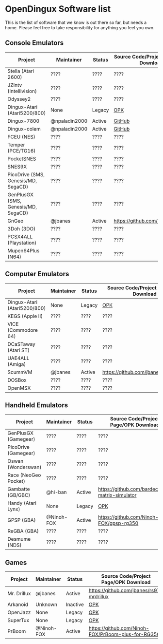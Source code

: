 # OpenDingux Software list
This is the list of software that we know is out there so far, but needs a home. Please feel free to take responsibility for anything you feel you own. 

## Console Emulators

Project | Maintainer | Status | Source Code/Project Page/OPK Download 
------- | ---------- | ---- | -----------
Stella (Atari 2600)   | ???? | ???? | ????
JZIntv (Intellivision)    | ???? | ???? | ????
Odyssey2    | ???? | ???? | ????
Dingux-Atari (Atari5200/800) | None | Legacy | [OPK](https://github.com/retrogamehandheld/OpenDingux/blob/master/EmulatorOPKs/dingux-atari.opk)
Dingux-7800 | @npaladin2000 | Active | [GitHub](https://github.com/retrogamehandheld/OpenDingux/tree/master/Dingux-7800)
Dingux-colem | @npaladin2000 | Active | [GitHub](https://github.com/retrogamehandheld/OpenDingux/tree/master/Dingux-colem)
FCEU (NES)    | ???? | ???? | ????
Temper (PCE/TG16)    | ???? | ???? | ????
PocketSNES    | ???? | ???? | ????
SNES9X    | ???? | ???? | ????
PicoDrive (SMS, Genesis/MD, SegaCD)  | ???? | ???? | ????
GenPlusGX (SMS, Genesis/MD, SegaCD)  | ???? | ???? | ????
GnGeo   | @jbanes | Active | https://github.com/jbanes/gngeo
3Doh (3DO)   | ???? | ???? | ????
PCSX4ALL  (Playstation)  | ???? | ???? | ????
Mupen64Plus (N64)    | ???? | ???? | ????


## Computer Emulators

Project | Maintainer | Status | Source Code/Project Page/OPK Download 
------- | ---------- | ---- | -----------
Dingux-Atari (Atari5200/800) | None | Legacy | [OPK](https://github.com/retrogamehandheld/OpenDingux/blob/master/EmulatorOPKs/dingux-atari.opk)
KEGS (Apple II)  | ???? | ???? | ????
VICE (Commodore 64)  | ???? | ???? | ????
DCaSTaway (Atari ST)  | ???? | ???? | ????
UAE4ALL (Amiga) | ???? | ???? | ????
ScummVM | @jbanes | Active | https://github.com/jbanes/scummvm
DOSBox  | ???? | ???? | ????
OpenMSX  | ???? | ???? | ????


## Handheld Emulators
Project | Maintainer | Status | Source Code/Project Page/OPK Download 
------- | ---------- | ---- | -----------
GenPlusGX (Gamegear)  | ???? | ???? | ????
PicoDrive (Gamegear)  | ???? | ???? | ????
Oswan (Wonderswan)  | ???? | ???? | ????
Race (NeoGeo Pocket)  | ???? | ???? | ????
Gambatte (GB/GBC)| @hi-ban | Active | https://github.com/bardeci/dot-matrix-simulator
Handy (Atari Lynx) | None | Legacy | [OPK](https://github.com/retrogamehandheld/OpenDingux/blob/master/EmulatorOPKs/handy.opk)
GPSP (GBA) | @Ninoh-FOX | Active | https://github.com/Ninoh-FOX/gpsp-rg350
ReGBA (GBA)  | ???? | ???? | ????
Desmume (NDS)  | ???? | ???? | ????

## Games
Project | Maintainer | Status | Source Code/Project Page/OPK Download 
------- | ---------- | ---- | -----------
Mr. Drillux | @jbanes | Active | https://github.com/jbanes/rs97-mrdrillux
Arkanoid | Unknown | Inactive | [OPK](https://github.com/retrogamehandheld/OpenDingux/blob/master/GameOPKs/Arkanoid.opk)
OpenJazz | None | Legacy | [OPK](https://github.com/retrogamehandheld/OpenDingux/blob/master/GameOPKs/openjazz.opk)
SuperTux | None | Legacy | [OPK](https://github.com/retrogamehandheld/OpenDingux/blob/master/GameOPKs/supertux.opk)
PrBoom | @Ninoh-FOX | Active | https://github.com/Ninoh-FOX/PrBoom-plus-for-RG350

